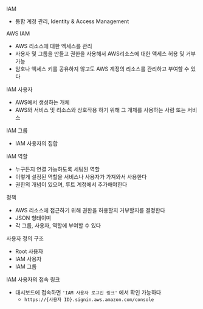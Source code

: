 IAM
- 통합 계정 관리, Identity & Access Management

AWS IAM
- AWS 리소스에 대한 엑세스를 관리
- 사용자 및 그룹을 만들고 권한을 사용해서 AWS리소스에 대한 액세스 허용 및 거부 가능
- 암호나 액세스 키를 공유하지 않고도 AWS 계정의 리소스를 관리하고 부여할 수 있다

IAM 사용자
- AWS에서 생성하는 개체
- AWS와 서비스 및 리소스와 상호작용 하기 위해 그 개체를 사용하는 사람 또는 서비스

IAM 그룹
- IAM 사용자의 집합

IAM 역할 
- 누구든지 연결 가능하도록 세팅된 역할
- 이렇게 설정된 역할을 서비스나 사용자가 가져와서 사용한다
- 권한의 개념이 있으며, 루트 계정에서 추가해야한다

정책
- AWS 리소스에 접근하기 위해 권한을 허용할지 거부할지를 결정한다
- JSON 형태이며
- 각 그룹, 사용자, 역할에 부여할 수 있다

사용자 정의 구조
- Root 사용자 
- IAM 사용자
- IAM 그룹

IAM 사용자의 접속 링크
- 대시보드에 접속하면 `'IAM 사용자 로그인 링크'` 에서 확인 가능하다
   - `https://{사용자 ID}.signin.aws.amazon.com/console `